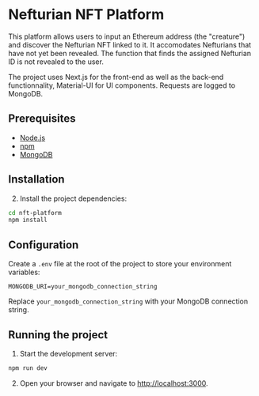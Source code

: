 # Nefturian NFT Platform

This platform allows users to input an Ethereum address (the "creature") and discover the Nefturian NFT linked to it.
It accomodates Nefturians that have not yet been revealed.
The function that finds the assigned Nefturian ID is not revealed to the user.

The project uses Next.js for the front-end as well as the back-end functionnality, Material-UI for UI components. Requests are logged to MongoDB.

## Prerequisites

- [Node.js](https://nodejs.org/)
- [npm](https://www.npmjs.com/)
- [MongoDB](https://www.mongodb.com/)

## Installation
2. Install the project dependencies:

```bash
cd nft-platform
npm install
```

## Configuration

Create a `.env` file at the root of the project to store your environment variables:

```
MONGODB_URI=your_mongodb_connection_string
```

Replace `your_mongodb_connection_string` with your MongoDB connection string.

## Running the project

1. Start the development server:

```bash
npm run dev
```

2. Open your browser and navigate to [http://localhost:3000](http://localhost:3000).
